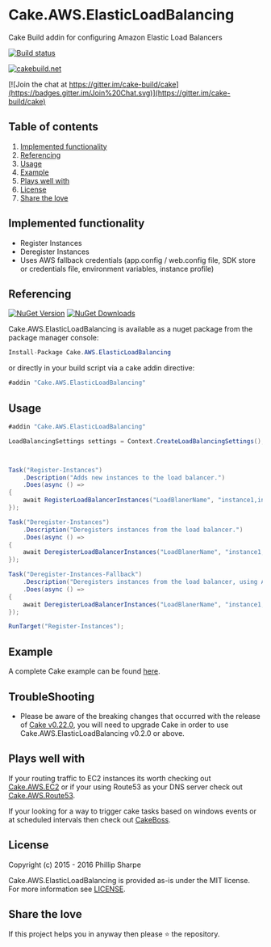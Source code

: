# Cake.AWS.ElasticLoadBalancing
Cake Build addin for configuring Amazon Elastic Load Balancers

[![Build status](https://ci.appveyor.com/api/projects/status/w86dpcm8320m79ru?svg=true)](https://ci.appveyor.com/project/SharpeRAD/cake-aws-elasticloadbalancing)

[![cakebuild.net](https://img.shields.io/badge/WWW-cakebuild.net-blue.svg)](http://cakebuild.net/)

[![Join the chat at https://gitter.im/cake-build/cake](https://badges.gitter.im/Join%20Chat.svg)](https://gitter.im/cake-build/cake)



## Table of contents

1. [Implemented functionality](https://github.com/SharpeRAD/Cake.AWS.ElasticLoadBalancing#implemented-functionality)
2. [Referencing](https://github.com/SharpeRAD/Cake.AWS.ElasticLoadBalancing#referencing)
3. [Usage](https://github.com/SharpeRAD/Cake.AWS.ElasticLoadBalancing#usage)
4. [Example](https://github.com/SharpeRAD/Cake.AWS.ElasticLoadBalancing#example)
5. [Plays well with](https://github.com/SharpeRAD/Cake.AWS.ElasticLoadBalancing#plays-well-with)
6. [License](https://github.com/SharpeRAD/Cake.AWS.ElasticLoadBalancing#license)
7. [Share the love](https://github.com/SharpeRAD/Cake.AWS.ElasticLoadBalancing#share-the-love)



## Implemented functionality

* Register Instances
* Deregister Instances
* Uses AWS fallback credentials (app.config / web.config file, SDK store or credentials file, environment variables, instance profile)



## Referencing

[![NuGet Version](http://img.shields.io/nuget/v/Cake.AWS.ElasticLoadBalancing.svg?style=flat)](https://www.nuget.org/packages/Cake.AWS.ElasticLoadBalancing/)
[![NuGet Downloads](http://img.shields.io/nuget/dt/Cake.AWS.ElasticLoadBalancing.svg?style=flat)](https://www.nuget.org/packages/Cake.AWS.ElasticLoadBalancing/)

Cake.AWS.ElasticLoadBalancing is available as a nuget package from the package manager console:

```csharp
Install-Package Cake.AWS.ElasticLoadBalancing
```

or directly in your build script via a cake addin directive:

```csharp
#addin "Cake.AWS.ElasticLoadBalancing"
```



## Usage

```csharp
#addin "Cake.AWS.ElasticLoadBalancing"

LoadBalancingSettings settings = Context.CreateLoadBalancingSettings();



Task("Register-Instances")
    .Description("Adds new instances to the load balancer.")
    .Does(async () =>
{
    await RegisterLoadBalancerInstances("LoadBlanerName", "instance1,instance2,instance3", settings);
});

Task("Deregister-Instances")
    .Description("Deregisters instances from the load balancer.")
    .Does(async () =>
{
    await DeregisterLoadBalancerInstances("LoadBlanerName", "instance1,instance2,instance3", settings);
});

Task("Deregister-Instances-Fallback")
    .Description("Deregisters instances from the load balancer, using AWS Fallback credentials")
    .Does(async () =>
{
    await DeregisterLoadBalancerInstances("LoadBlanerName", "instance1,instance2,instance3", Context.CreateLoadBalancingSettings());
});

RunTarget("Register-Instances");
```



## Example

A complete Cake example can be found [here](https://github.com/SharpeRAD/Cake.AWS.ElasticLoadBalancing/blob/master/test/build.cake).



## TroubleShooting

* Please be aware of the breaking changes that occurred with the release of [Cake v0.22.0](https://cakebuild.net/blog/2017/09/cake-v0.22.0-released), you will need to upgrade Cake in order to use Cake.AWS.ElasticLoadBalancing v0.2.0 or above.



## Plays well with

If your routing traffic to EC2 instances its worth checking out [Cake.AWS.EC2](https://github.com/SharpeRAD/Cake.AWS.EC2) or if your using Route53 as your DNS server check out [Cake.AWS.Route53](https://github.com/SharpeRAD/Cake.AWS.Route53).

If your looking for a way to trigger cake tasks based on windows events or at scheduled intervals then check out [CakeBoss](https://github.com/SharpeRAD/CakeBoss).



## License

Copyright (c) 2015 - 2016 Phillip Sharpe

Cake.AWS.ElasticLoadBalancing is provided as-is under the MIT license. For more information see [LICENSE](https://github.com/SharpeRAD/Cake.AWS.ElasticLoadBalancing/blob/master/LICENSE).



## Share the love

If this project helps you in anyway then please :star: the repository.
